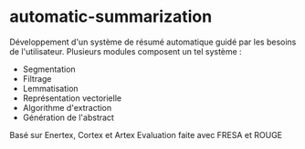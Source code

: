 automatic-summarization
=======================

Développement d'un système de résumé automatique guidé par les besoins de l'utilisateur. Plusieurs modules composent un tel système :
- Segmentation 
- Filtrage 
- Lemmatisation 
- Représentation vectorielle 
- Algorithme d'extraction 
- Génération de l'abstract

Basé sur Enertex, Cortex et Artex 
Evaluation faite avec FRESA et ROUGE

